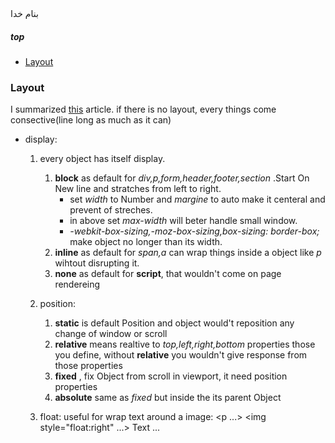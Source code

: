 <div>بنام خدا</div>

##### top

- [Layout](layout)


### Layout
I summarized [this](http://learnlayout.com/no-layout.html) article.
if there is no layout, every things come consective(line long as much as it can)
- display:
  1. every object has itself display.
     1. __block__ as default for _div,p,form,header,footer,section_ .Start  On New line and stratches from left to right.
        - set _width_ to Number and _margine_ to auto make it centeral and prevent of streches.
        - in above set _max-width_ will beter handle small window.
        - _-webkit-box-sizing,-moz-box-sizing,box-sizing: border-box;_ make object no longer than its width.
     2. __inline__ as default for _span,a_ can wrap things inside a object like _p_ wihtout disrupting it.
     3. __none__ as default for __script__, that wouldn't come on page rendereing
  2. position:
     1. __static__ is default Position and object would't reposition any change of window or scroll
     2. __relative__ means realtive to _top,left,right,bottom_ properties those you define, without __relative__ you wouldn't give response from those properties
     3. __fixed__ , fix Object from scroll in viewport, it need position properties
     4. __absolute__ same as _fixed_ but inside the its parent Object
     
  3. float: useful for wrap text around a image: <p ...> <img style="float:right" ...> Text ...</p>
  
